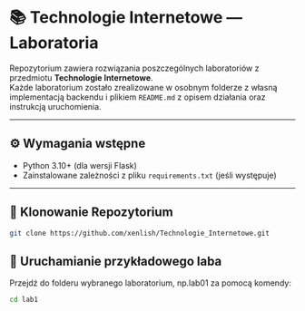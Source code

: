 # 📚 Technologie Internetowe — Laboratoria

Repozytorium zawiera rozwiązania poszczególnych laboratoriów z przedmiotu **Technologie Internetowe**.  
Każde laboratorium zostało zrealizowane w osobnym folderze z własną implementacją backendu i plikiem `README.md` z opisem działania oraz instrukcją uruchomienia.

---

## ⚙️ Wymagania wstępne

- Python 3.10+ (dla wersji Flask)
- Zainstalowane zależności z pliku `requirements.txt` (jeśli występuje)

---
## 🧩 Klonowanie Repozytorium
```bash
git clone https://github.com/xenlish/Technologie_Internetowe.git
```

## 🚀 Uruchamianie przykładowego laba

Przejdź do folderu wybranego laboratorium, np.lab01 za pomocą komendy:

```bash
cd lab1
```
